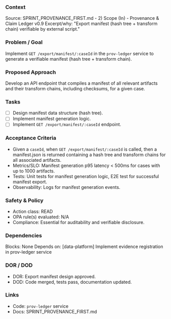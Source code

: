 ### Context
Source: SPRINT_PROVENANCE_FIRST.md - 2) Scope (In) - Provenance & Claim Ledger v0.9
Excerpt/why: "Export manifest (hash tree + transform chain) verifiable by external script."

### Problem / Goal
Implement `GET /export/manifest/:caseId` in the `prov-ledger` service to generate a verifiable manifest (hash tree + transform chain).

### Proposed Approach
Develop an API endpoint that compiles a manifest of all relevant artifacts and their transform chains, including checksums, for a given case.

### Tasks
- [ ] Design manifest data structure (hash tree).
- [ ] Implement manifest generation logic.
- [ ] Implement `GET /export/manifest/:caseId` endpoint.

### Acceptance Criteria
- Given a `caseId`, when `GET /export/manifest/:caseId` is called, then a manifest.json is returned containing a hash tree and transform chains for all associated artifacts.
- Metrics/SLO: Manifest generation p95 latency < 500ms for cases with up to 1000 artifacts.
- Tests: Unit tests for manifest generation logic, E2E test for successful manifest export.
- Observability: Logs for manifest generation events.

### Safety & Policy
- Action class: READ
- OPA rule(s) evaluated: N/A
- Compliance: Essential for auditability and verifiable disclosure.

### Dependencies
Blocks: None
Depends on: [data-platform] Implement evidence registration in prov-ledger service

### DOR / DOD
- DOR: Export manifest design approved.
- DOD: Code merged, tests pass, documentation updated.

### Links
- Code: `prov-ledger` service
- Docs: SPRINT_PROVENANCE_FIRST.md
